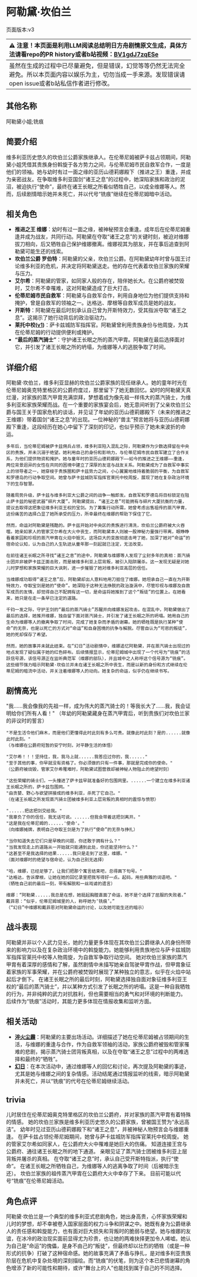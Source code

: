 # 阿勒黛·坎伯兰
页面版本:v3
 

| :warning: 注意！本页面是利用LLM阅读总结明日方舟剧情原文生成，具体方法请看repo的PR history或者b站视频：[BV1gdJ7zqESe](https://www.bilibili.com/video/BV1gdJ7zqESe/)         |
|:----------------------------|
| 虽然在生成的过程中已尽量避免，但是错误，幻觉等等仍然无法完全避免。所以本页面内容以娱乐为主，切勿当成一手来源。发现错误请open issue或者b站私信作者进行修改。|



## 其他名称
阿勒黛小姐;铣痕
## 简要介绍
维多利亚历史悠久的坎伯兰公爵家族继承人。在伦蒂尼姆被萨卡兹占领期间，阿勒黛小姐凭借其贵族身份斡旋于各方势力之间，与伦蒂尼姆市民自救军合作，一度是他们的领袖。她与幼时有过一面之缘的亚历山德莉娜殿下（推进之王）重逢，并成为亲密战友。在争取维多利亚国剑“诸王之息”的过程中，她深陷家族和政治的泥沼，被迫执行“使命”，最终在诸王长眠之所看似牺牲自己，以成全维娜等人。然而，后续剧情暗示她并未死亡，并以代号“铣痕”继续在伦蒂尼姆暗中活动。
## 相关角色
-   **推进之王 维娜**：幼时有过一面之缘，被神秘预言会重逢。成年后在伦蒂尼姆重逢并成为战友，共同行动。阿勒黛在夺取“诸王之息”的关键时刻，被迫对维娜拔刀相向，后又牺牲自己保护维娜撤离。维娜视其为朋友，并在事后追查到阿勒黛可能生还的线索。
-   **坎伯兰公爵 罗伯特**：阿勒黛的父亲，坎伯兰公爵。在阿勒黛幼年时曾与国王讨论维多利亚的危机，并决定将阿勒黛送走。他的存在代表着坎伯兰家族的荣耀与压力。
-   **艾尔希**：阿勒黛的管家，如同家人般的存在，陪伴她长大。在公爵府被焚毁时，艾尔希不幸罹难，这对阿勒黛造成了巨大打击。
-   **伦蒂尼姆市民自救军**：阿勒黛与自救军合作，利用自身地位为他们提供支持和掩护，曾是自救军的领袖之一。达格达、摩根等自救军成员是她的战友。
-   **开斯特**：阿勒黛在最后时刻承认自己曾为开斯特效力，受其指派夺取“诸王之息”。这揭示了她行动背后的政治驱动力。
-   **莱托中校([v1](../chars/extended_char_lai_tuo_zhong_xiao.md))**：萨卡兹城防军指挥官。阿勒黛曾利用贵族身份与他周旋，为其在伦蒂尼姆的行动提供便利或掩护。
-   **“最后的蒸汽骑士”**：守护诸王长眠之所的蒸汽甲胄。阿勒黛在最后选择面对它，并引发了诸王长眠之所的坍塌，为维娜等人的逃脱争取了时间。
## 详细介绍
阿勒黛·坎伯兰，维多利亚显赫的坎伯兰公爵家族的现任继承人。她的童年时光在伦蒂尼姆奥克特里格区的公爵府度过，那里留下了她无数回忆。幼时的阿勒黛天真烂漫，对家族的蒸汽甲胄充满崇拜，梦想着成为像先祖一样伟大的蒸汽骑士，为维多利亚和家族荣耀而战。在一个重要的家族宴会后，她无意间听到了父亲坎伯兰公爵与国王关于国家危机的谈话，并见证了年幼的亚历山德莉娜殿下（未来的推进之王维娜）带着国剑“诸王之息”的出现。一位神秘的“兽主”预言她将与亚历山德莉娜殿下重逢，这段经历在她心中留下了深刻的印记，也似乎预示了她未来波折的命运。

    多年后，当伦蒂尼姆被萨卡兹佣兵占领，维多利亚陷入混乱之际，阿勒黛作为少数选择留在中央区的贵族，并未沉溺于绝望。她利用自己的身份和影响力，与伦蒂尼姆市民自救军建立了合作关系，为他们提供物资和掩护。她与童年时的亚历山德莉娜殿下——如今的推进之王维娜——重逢，两位背景迥异的女性在共同的困境中建立了深厚的友谊与战友关系。阿勒黛成为了自救军中事实上的领导者之一，她穿梭于贵族圈和萨卡兹势力之间，小心翼翼地维持着脆弱的平衡，为自救军和罗德岛的行动争取空间。她曾与萨卡兹城防军指挥官莱托中校周旋，展现了她在复杂政治环境下的生存智慧。

    随着局势升级，萨卡兹与维多利亚大公爵之间的战争一触即发。自救军和罗德岛将目标锁定在阻止萨卡兹的秘密武器“碎片大厦”。阿勒黛提出，“诸王之息”可能拥有与碎片大厦抗衡的力量，提议去取得这把象征维多利亚王权的宝剑。为了筹集行动所需，她曾考虑出售祖传的蒸汽甲胄，这份痛苦的选择凸显了她所承受的压力，所幸最终在维娜的帮助下保住了它。

    然而，命运对阿勒黛是残酷的。萨卡兹开始对中央区的贵族进行清洗，坎伯兰公爵府被大火吞噬。她亲如家人的管家艾尔希在大火中丧生，而阿勒黛本人则被一股神秘力量强行带离，眼睁睁看着家园和珍视的蒸汽甲胄在火焰中毁灭。这场巨大的变故彻底击垮了她，加深了她对“命运”的宿命论认知，认为自己的人生轨迹从童年那一刻起就已注定，无法改变。

    在前往诸王长眠之所寻找“诸王之息”的途中，阿勒黛与维娜等人发现了尘封多年的真相：蒸汽骑士团并非被萨卡兹正面击败，而是被维多利亚上层背叛，被引入陷阱屠杀。这一发现无疑是对她儿时梦想和家族荣耀的巨大讽刺，进一步摧毁了她对维多利亚高层的信任。

    当维娜成功取得“诸王之息”后，阿勒黛却出人意料地用刀抵住了维娜。她坦承自己一直在为开斯特效力，夺取宝剑是她的“使命”。她深陷于这种无法挣脱的政治漩涡中，尽管珍视与维娜及自救军成员的友情，却觉得自己不配拥有这一切，是命运将她推到了这个“叛徒”的位置上。在她看来，她只是在走一条早已注定的道路。

    千钧一发之际，守护王剑的“最后的蒸汽骑士”苏醒并向维娜发起攻击。在混乱中，阿勒黛做出了最后的选择，她推开维娜，独自留下面对蒸汽骑士，并引发了诸王长眠之所的坍塌。她用自己的生命为维娜等人的撤离争取了时间，完成了她复杂而矛盾的谢幕。她的牺牲既是执行某种“使命”的无奈，也是以死亡的方式对“命运”和自身困境的抗争与解脱。尽管自认为“可悲的叛徒”，她的死却保存了希望。

    然而，她的故事并未就此结束。在“幻日”活动剧情中，维娜追忆阿勒黛，并在蒸汽骑士出现过的地点发现了疑似属于她的红色碎布。后续情报显示，伦蒂尼姆城中出现了一个代号为“铣痕”的活跃信号源，该信号源正在监听典范军（维娜的部队），并且城中之人称呼这个信号源为“铣痕”。这些细节强力暗示阿勒黛·坎伯兰并未在诸王长眠之所中丧生，而是以新的身份和方式继续在伦蒂尼姆的暗流中活动，并关注着维娜等人的动向。她复杂的命运，似乎仍在继续书写。
## 剧情高光
"我......我会像我的先祖一样，成为伟大的蒸汽骑士的！等我长大了......我，我会证明给你们所有人看！"
    （年幼的阿勒黛藏身在蒸汽甲胄后，听到贵族们对坎伯兰家的非议时的誓言）

    "不是生活令他们麻木，而是他们更懂得此时此刻有多么可贵。就像此时此刻？是的......就像此时此刻。"
    （与维娜在公爵府短暂的安宁时刻，对平静生活的体悟）

    "艾尔希！！！坚持住，我，我马上就......我答应过你的，我......"
    "至于其他的事，你早就没有资格了。你必须做的只有一件事，那就是完成你的使命。"
    （公爵府被烧毁，管家艾尔希罹难时，阿勒黛试图营救却被神秘人物阻止的绝望时刻）

    "这些荣耀的骑士们，一头撞进了萨卡兹早就准备好的包围网里。......一个建立在维多利亚诸王长眠之所的，萨卡兹包围网。"
    "由贪婪、野心与欲望拼接成的维多利亚，杀死了它自己。"
    （在诸王长眠之所发现蒸汽骑士团被维多利亚上层背叛的真相时的震惊与愤怒）

    "......把这把剑交给我。"
    "我辜负了你的信任，我无话可说。......但我会带着这把剑离开。"
    "这是我在伦蒂尼姆的......'使命'。"
    （向维娜摊牌，表明自己夺取王剑是为了执行“使命”的无奈与挣扎）

    "当你知道失去它们只是早晚的问题，你还敢于拥有什么？"
    "当我发现走上的道路从一开始就只能通到此处，你还能坚持什么？"
    "这甚至不是我选择的结果......我只是走到了这里，维娜。"
    （面对维娜时的绝望与宿命论，认为自己别无选择）

    "哈，维娜，已经足够了。让我们把那个寓言结束吧，总得画下句号。"
    "达格达，告诉摩根，让她在她的回忆录里把我写得好一点。起码，用些典雅的词语吧。"
    （牺牲自己前的最后一刻，带有解脱和一丝戏谑的遗言）

    维娜：“阿勒黛......我总是在想，她挺起胸膛直面了命运，她不是个选择了屈服的失败者。”
    戴菲恩：“似乎，伦蒂尼姆城里的人，称呼她为‘铣痕’。”
    （“幻日”中维娜和戴菲恩对阿勒黛命运的讨论，以及她可能生还的暗示）
## 战斗表现
阿勒黛并非以个人武力见长，她的力量更多体现在其坎伯兰公爵继承人的身份所带来的影响力以及在复杂政治环境中的斡旋能力。她能够利用贵族地位与萨卡兹城防军指挥官莱托中校等人物周旋，为自救军争取行动空间。
    她对坎伯兰家族的蒸汽甲胄有着深厚的感情和了解，虽然剧情中未描写她亲自驾驶甲胄作战，但甲胄象征着家族的军事荣耀，并在公爵府被焚毁时展现了某种独立的意志，似乎在火焰中站起后才倒下。
    在诸王长眠之所的最后时刻，阿勒黛选择独自面对象征维多利亚王权的“最后的蒸汽骑士”，并以某种方式引发了长眠之所的坍塌。这是一种自我牺牲的行为，并非纯粹的武力对抗胜利，但也需要相当的勇气和对环境的判断能力。
    后续作为“铣痕”活动时，其能力更多体现在情报收集和监听方面。
## 相关活动
-   **[淬火尘霾](../stories/main_11.md)**：阿勒黛的主要出场活动。详细描述了她在伦蒂尼姆被占领期间的生活，与维娜的重逢与合作，作为自救军领袖的活动，家族公爵府被毁和管家罹难的悲剧，揭示蒸汽骑士团背叛真相，以及在夺取“诸王之息”过程中的两难选择和最终的“牺牲”。
-   **[幻日](../stories/story_siege_set_1.md)**：在本次活动中，通过维娜等人的回忆和讨论，再次提及阿勒黛的事迹，尤其是她与维娜之间的复杂情感。活动结尾通过情报监听的线索，暗示阿勒黛并未死亡，并以“铣痕”的代号在伦蒂尼姆继续活动。
## trivia
儿时居住在伦蒂尼姆奥克特里格区的坎伯兰公爵府，并对家族的蒸汽甲胄有着特殊的情感。
    她的坎伯兰家族是维多利亚历史悠久的公爵家族，曾被国王赞为“永远高洁”。
    幼年时见过亚历山德莉娜殿下和“诸王之息”，并被神秘人物预言会与维娜重逢。
    在萨卡兹占领伦蒂尼姆期间，她曾与萨卡兹城防军指挥官莱托中校周旋。
    她的管家艾尔希如同家人，在公爵府大火中罹难是她巨大的伤痛。
    知道连接王宫与公爵府、通往诸王长眠之所的地下通道。
    亲眼见证了蒸汽骑士团被维多利亚上层背叛并屠杀的真相。
    在夺取“诸王之息”时，承认自己受开斯特指派，执行“使命”。
    在诸王长眠之所牺牲自己，为维娜等人的逃离争取了时间（后被暗示生还）。
    坎伯兰家族的祖传蒸汽甲胄在公爵府大火中幸存了下来。
    目前可能以代号“铣痕”在伦蒂尼姆活动。
## 角色点评
阿勒黛·坎伯兰是一个典型的维多利亚式悲剧角色，她出身高贵，心怀家族荣耀和儿时的梦想，却不幸被卷入国家层面的权力斗争和阴谋之中。她既有身为公爵继承人的责任感和斡旋能力，也有面对巨大损失和背叛时的脆弱与绝望。她与维娜的友谊，在冰冷的政治现实面前显得尤为珍贵，也让她的两难抉择更加令人唏嘘。她认为自己是“命运”的傀儡，是身不由己的“叛徒”，但最终却以壮烈的牺牲（或是一种形式的抗争）打破了这种宿命感。她的故事充满了矛盾与挣扎，是对维多利亚贵族阶层在危机中复杂处境的深刻描绘。而“铣痕”的伏笔，则为这个本已悲情谢幕的角色增添了新的可能性和期待，或许“舞台上的人”也能找到属于自己的不同选择。